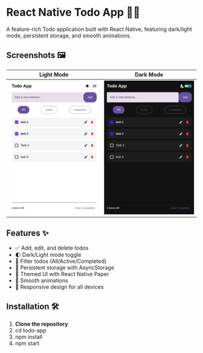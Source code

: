 # React Native Todo App 📱✅
A feature-rich Todo application built with React Native, featuring dark/light mode, persistent storage, and smooth animations.

## Screenshots 🖼️

| Light Mode | Dark Mode |
|------------|-----------|
| <img src="screenshots/light-mode.png" width="300"> | <img src="screenshots/dark-mode.png" width="300"> |

## Features ✨

- ✅ Add, edit, and delete todos
- 🌓 Dark/Light mode toggle
- 📂 Filter todos (All/Active/Completed)
- 💾 Persistent storage with AsyncStorage
- 🎨 Themed UI with React Native Paper
- 🔄 Smooth animations
- 📱 Responsive design for all devices


## Installation 🛠️

1. **Clone the repository**
2. cd todo-app
3. npm install
4. npm start

